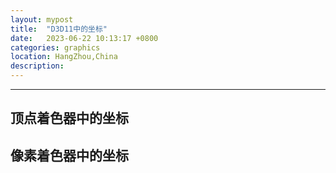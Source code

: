 ```yaml
---
layout: mypost
title:  "D3D11中的坐标"
date:   2023-06-22 10:13:17 +0800
categories: graphics
location: HangZhou,China
description:
---
```

---

## 顶点着色器中的坐标

## 像素着色器中的坐标

